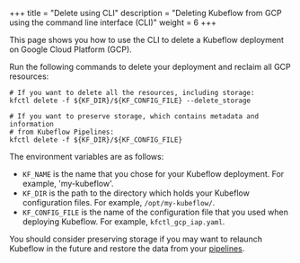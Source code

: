 +++
title = "Delete using CLI"
description = "Deleting Kubeflow from GCP using the command line interface (CLI)"
weight = 6
+++

This page shows you how to use the CLI to delete a Kubeflow deployment on
Google Cloud Platform (GCP).

Run the following commands to delete your deployment and reclaim all GCP
resources:

```
# If you want to delete all the resources, including storage:
kfctl delete -f ${KF_DIR}/${KF_CONFIG_FILE} --delete_storage

# If you want to preserve storage, which contains metadata and information
# from Kubeflow Pipelines:
kfctl delete -f ${KF_DIR}/${KF_CONFIG_FILE}
```
The environment variables are as follows:

* `KF_NAME` is the name that you chose for your Kubeflow deployment. 
  For example, 'my-kubeflow'.
* `KF_DIR` is the path to the directory which holds your Kubeflow configuration 
  files. For example, `/opt/my-kubeflow/`.
* `KF_CONFIG_FILE` is the name of the configuration file that you used when
  deploying Kubeflow. For example, `kfctl_gcp_iap.yaml`.

You should consider preserving storage if you may want to relaunch
Kubeflow in the future and restore the data from your 
[pipelines](/docs/pipelines/pipelines-overview/).